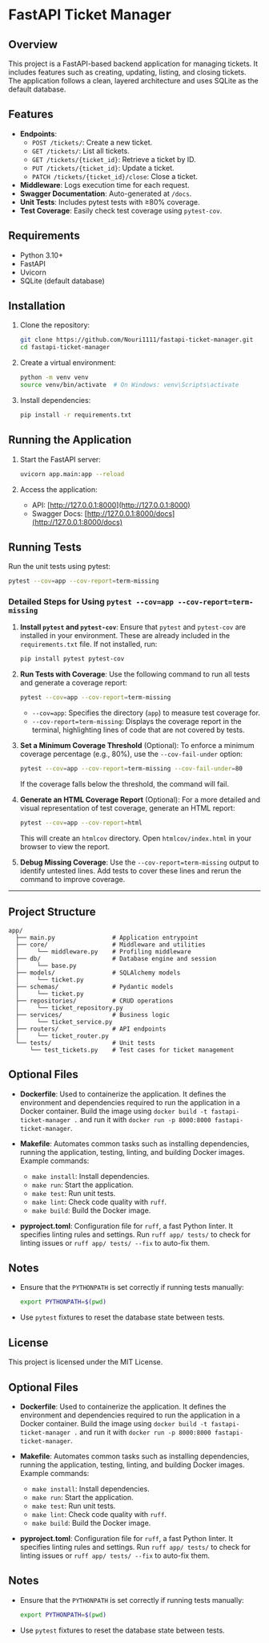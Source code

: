 # FastAPI Ticket Manager

## Overview
This project is a FastAPI-based backend application for managing tickets. It includes features such as creating, updating, listing, and closing tickets. The application follows a clean, layered architecture and uses SQLite as the default database.

## Features
- **Endpoints**:
  - `POST /tickets/`: Create a new ticket.
  - `GET /tickets/`: List all tickets.
  - `GET /tickets/{ticket_id}`: Retrieve a ticket by ID.
  - `PUT /tickets/{ticket_id}`: Update a ticket.
  - `PATCH /tickets/{ticket_id}/close`: Close a ticket.
- **Middleware**: Logs execution time for each request.
- **Swagger Documentation**: Auto-generated at `/docs`.
- **Unit Tests**: Includes pytest tests with ≥80% coverage.
- **Test Coverage**: Easily check test coverage using `pytest-cov`.

## Requirements
- Python 3.10+
- FastAPI
- Uvicorn
- SQLite (default database)

## Installation
1. Clone the repository:
   ```bash
   git clone https://github.com/Nouri1111/fastapi-ticket-manager.git
   cd fastapi-ticket-manager
   ```

2. Create a virtual environment:
   ```bash
   python -m venv venv
   source venv/bin/activate  # On Windows: venv\Scripts\activate
   ```

3. Install dependencies:
   ```bash
   pip install -r requirements.txt
   ```

## Running the Application
1. Start the FastAPI server:
   ```bash
   uvicorn app.main:app --reload
   ```

2. Access the application:
   - API: [http://127.0.0.1:8000](http://127.0.0.1:8000)
   - Swagger Docs: [http://127.0.0.1:8000/docs](http://127.0.0.1:8000/docs)

## Running Tests
Run the unit tests using pytest:
```bash
pytest --cov=app --cov-report=term-missing
```

### Detailed Steps for Using `pytest --cov=app --cov-report=term-missing`

1. **Install `pytest` and `pytest-cov`**:
   Ensure that `pytest` and `pytest-cov` are installed in your environment. These are already included in the `requirements.txt` file. If not installed, run:
   ```bash
   pip install pytest pytest-cov
   ```

2. **Run Tests with Coverage**:
   Use the following command to run all tests and generate a coverage report:
   ```bash
   pytest --cov=app --cov-report=term-missing
   ```

   - `--cov=app`: Specifies the directory (`app`) to measure test coverage for.
   - `--cov-report=term-missing`: Displays the coverage report in the terminal, highlighting lines of code that are not covered by tests.

3. **Set a Minimum Coverage Threshold** (Optional):
   To enforce a minimum coverage percentage (e.g., 80%), use the `--cov-fail-under` option:
   ```bash
   pytest --cov=app --cov-report=term-missing --cov-fail-under=80
   ```

   If the coverage falls below the threshold, the command will fail.

4. **Generate an HTML Coverage Report** (Optional):
   For a more detailed and visual representation of test coverage, generate an HTML report:
   ```bash
   pytest --cov=app --cov-report=html
   ```
   This will create an `htmlcov` directory. Open `htmlcov/index.html` in your browser to view the report.

5. **Debug Missing Coverage**:
   Use the `--cov-report=term-missing` output to identify untested lines. Add tests to cover these lines and rerun the command to improve coverage.

---

## Project Structure
```
app/
  ├── main.py                # Application entrypoint
  ├── core/                  # Middleware and utilities
  │     └── middleware.py    # Profiling middleware
  ├── db/                    # Database engine and session
  │     └── base.py
  ├── models/                # SQLAlchemy models
  │     └── ticket.py
  ├── schemas/               # Pydantic models
  │     └── ticket.py
  ├── repositories/          # CRUD operations
  │     └── ticket_repository.py
  ├── services/              # Business logic
  │     └── ticket_service.py
  ├── routers/               # API endpoints
  │     └── ticket_router.py
  └── tests/                 # Unit tests
      └── test_tickets.py    # Test cases for ticket management
```

## Optional Files

- **Dockerfile**: Used to containerize the application. It defines the environment and dependencies required to run the application in a Docker container. Build the image using `docker build -t fastapi-ticket-manager .` and run it with `docker run -p 8000:8000 fastapi-ticket-manager`.

- **Makefile**: Automates common tasks such as installing dependencies, running the application, testing, linting, and building Docker images. Example commands:
  - `make install`: Install dependencies.
  - `make run`: Start the application.
  - `make test`: Run unit tests.
  - `make lint`: Check code quality with `ruff`.
  - `make build`: Build the Docker image.

- **pyproject.toml**: Configuration file for `ruff`, a fast Python linter. It specifies linting rules and settings. Run `ruff app/ tests/` to check for linting issues or `ruff app/ tests/ --fix` to auto-fix them.

## Notes
- Ensure that the `PYTHONPATH` is set correctly if running tests manually:
  ```bash
  export PYTHONPATH=$(pwd)
  ```
- Use `pytest` fixtures to reset the database state between tests.

## License
This project is licensed under the MIT License.

## Optional Files

- **Dockerfile**: Used to containerize the application. It defines the environment and dependencies required to run the application in a Docker container. Build the image using `docker build -t fastapi-ticket-manager .` and run it with `docker run -p 8000:8000 fastapi-ticket-manager`.

- **Makefile**: Automates common tasks such as installing dependencies, running the application, testing, linting, and building Docker images. Example commands:
  - `make install`: Install dependencies.
  - `make run`: Start the application.
  - `make test`: Run unit tests.
  - `make lint`: Check code quality with `ruff`.
  - `make build`: Build the Docker image.

- **pyproject.toml**: Configuration file for `ruff`, a fast Python linter. It specifies linting rules and settings. Run `ruff app/ tests/` to check for linting issues or `ruff app/ tests/ --fix` to auto-fix them.

## Notes
- Ensure that the `PYTHONPATH` is set correctly if running tests manually:
  ```bash
  export PYTHONPATH=$(pwd)
  ```
- Use `pytest` fixtures to reset the database state between tests.

